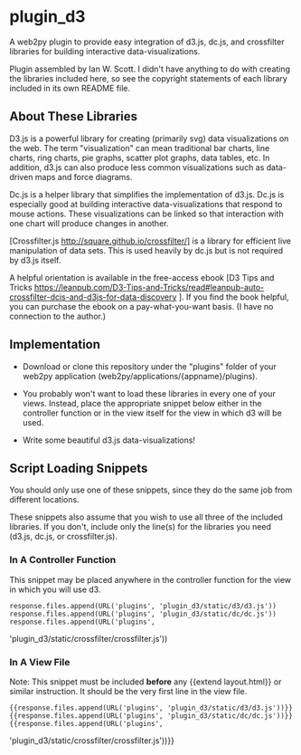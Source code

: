 plugin\_d3
==========

A web2py plugin to provide easy integration of d3.js, dc.js, and crossfilter 
libraries for building interactive data-visualizations.

Plugin assembled by Ian W. Scott. I didn't have anything to do with creating 
the libraries included here, so see the copyright statements of each library 
included in its own README file.

About These Libraries
---------------------

D3.js is a powerful library for creating (primarily svg) data visualizations on 
the web. The term "visualization" can mean traditional bar charts, line charts, 
ring charts, pie graphs, scatter plot graphs, data tables, etc. In addition, 
d3.js can also produce less common visualizations such as data-driven maps and 
force diagrams.

Dc.js is a helper library that simplifies the implementation of d3.js. Dc.js is 
especially good at building interactive data-visualizations that respond to 
mouse actions. These visualizations can be linked so that interaction with one 
chart will produce changes in another.

[Crossfilter.js http://square.github.io/crossfilter/] is a library for 
efficient live manipulation of data sets. This is used heavily by dc.js but is 
not required by d3.js itself.

A helpful orientation is available in the free-access ebook [D3 Tips and Tricks 
https://leanpub.com/D3-Tips-and-Tricks/read#leanpub-auto-crossfilter-dcjs-and-d3js-for-data-discovery
]. If you find the book helpful, you can purchase the ebook on a 
pay-what-you-want basis. (I have no connection to the author.)

Implementation
--------------

-   Download or clone this repository under the "plugins"  folder of your 
    web2py application (web2py/applications/{appname}/plugins).

-   You probably won't want to load these libraries in every  one of your 
    views. Instead, place the appropriate snippet below either in the 
controller function or in the view itself for the view in which d3 will be 
used.

-   Write some beautiful d3.js data-visualizations!

Script Loading Snippets
-----------------------

You should only use one of these  snippets, since they do the same job from 
different locations.

These snippets also assume that you wish to use all three of the included 
libraries. If you don't, include only the line(s) for the libraries you need 
(d3.js, dc.js, or crossfilter.js).

### In A Controller Function

This snippet may be placed anywhere in the controller function for the view in 
which you will use d3.

    response.files.append(URL('plugins', 'plugin_d3/static/d3/d3.js'))
    response.files.append(URL('plugins', 'plugin_d3/static/dc/dc.js'))
    response.files.append(URL('plugins', 
'plugin_d3/static/crossfilter/crossfilter.js'))

### In A View File

Note: This snippet must be included **before** any {{extend layout.html}} or 
similar instruction. It should be the very first line in the view file.

    {{response.files.append(URL('plugins', 'plugin_d3/static/d3/d3.js'))}}
    {{response.files.append(URL('plugins', 'plugin_d3/static/dc/dc.js'))}}
    {{response.files.append(URL('plugins', 
'plugin_d3/static/crossfilter/crossfilter.js'))}}
